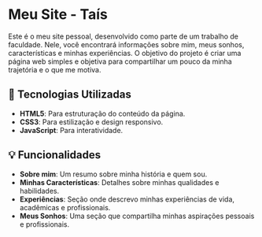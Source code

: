 # Meu Site - Taís

Este é o meu site pessoal, desenvolvido como parte de um trabalho de faculdade. Nele, você encontrará informações sobre mim, meus sonhos, características e minhas experiências. O objetivo do projeto é criar uma página web simples e objetiva para compartilhar um pouco da minha trajetória e o que me motiva.

## 🚀 Tecnologias Utilizadas

- **HTML5**: Para estruturação do conteúdo da página.
- **CSS3**: Para estilização e design responsivo.
- **JavaScript**: Para interatividade.

## 💡 Funcionalidades

- **Sobre mim**: Um resumo sobre minha história e quem sou.
- **Minhas Características**: Detalhes sobre minhas qualidades e habilidades.
- **Experiências**: Seção onde descrevo minhas experiências de vida, acadêmicas e profissionais.
- **Meus Sonhos**: Uma seção que compartilha minhas aspirações pessoais e profissionais.
